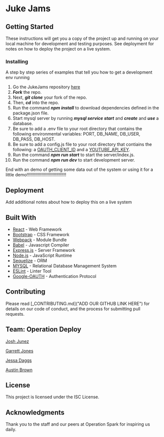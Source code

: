 # Juke Jams

## Getting Started

These instructions will get you a copy of the project up and running on your local machine for development and testing purposes. See deployment for notes on how to deploy the project on a live system.

### Installing

A step by step series of examples that tell you how to get a development env running

1. Go the JukeJams repository [here](http://repoendpointhere)
2. ***Fork*** the repo.
3. Next, ***git clone*** your fork of the repo.
4. Then, ***cd*** into the repo.
5. Run the command ***npm install*** to download dependencies defined in the package.json file.
6. Start mysql server by running ***mysql service start*** and ***create*** and ***use*** a database.
7. Be sure to add a .env file to your root directory that contains the following environmental variables: PORT, DB_NAME, DB_USER, DB_PASS, DB_HOST.
7. Be sure to add a config.js file to your root directory that contiains the following: a [OAUTH_CLIENT_ID](https://developers.google.com/fit/android/get-api-key) and a [YOUTUBE_API_KEY](https://developers.google.com/youtube/v3/getting-started). 
9. Run the command ***npm run start*** to start the server/index.js.
10. Run the command ***npm run dev*** to start development server.

End with an demo of getting some data out of the system or using it for a little demo!!!!!!!!!!!!!!!!!!!!!!!!!!!!!!!!

## Deployment

Add additional notes about how to deploy this on a live system

## Built With

* [React](https://reactjs.org/) - Web Framework
* [Bootstrap](https://maven.apache.org/) - CSS Framework
* [Webpack](https://maven.apache.org/) - Module Bundle
* [Babel](http://www.dropwizard.io/1.0.2/docs/) - Javascript Compiler
* [Express.js](https://maven.apache.org/) - Server Framework
* [Node.js](https://nodejs.org/en/) - JavaScript Runtime
* [Sequelize](http://www.dropwizard.io/1.0.2/docs/) - ORM
* [MYSQL](https://maven.apache.org/) - Relational Database Management System
* [ESLint](http://www.dropwizard.io/1.0.2/docs/) - Linter Tool
* [Google-OAUTH](https://rometools.github.io/rome/) - Authentication Protocol


## Contributing
Please read [_CONTRIBUTING.md]("ADD OUR GITHUB LINK HERE") for details on our code of conduct, and the process for submitting pull requests.

## Team: Operation Deploy
[Josh Junez](https://github.com/joshjnunez)

[Garrett Jones](https://github.com/gjones2019)

[Jessa Daggs](https://github.com/jldaggs88)

[Austin Brown](https://github.com/austinbrown-opspark)

## License
This project is licensed under the ISC License.

## Acknowledgments
Thank you to the staff and our peers at Operation Spark for inspiring us daily. 